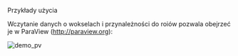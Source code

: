 Przykłady użycia

Wczytanie danych o wokselach i przynależności do roiów pozwala obejrzeć je w ParaView (http://paraview.org):

![demo_pv](demo_pv.gif)
